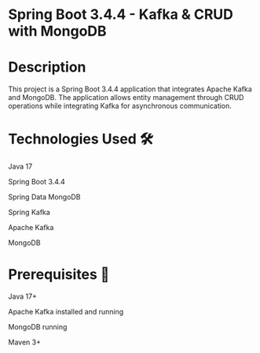 
# Spring Boot 3.4.4 - Kafka & CRUD with MongoDB

# Description

This project is a Spring Boot 3.4.4 application that integrates Apache Kafka and MongoDB. The application allows entity management through CRUD operations while integrating Kafka for asynchronous communication.

# Technologies Used 🛠

Java 17

Spring Boot 3.4.4

Spring Data MongoDB

Spring Kafka

Apache Kafka

MongoDB


# Prerequisites 📌

Java 17+

Apache Kafka installed and running

MongoDB running

Maven 3+
